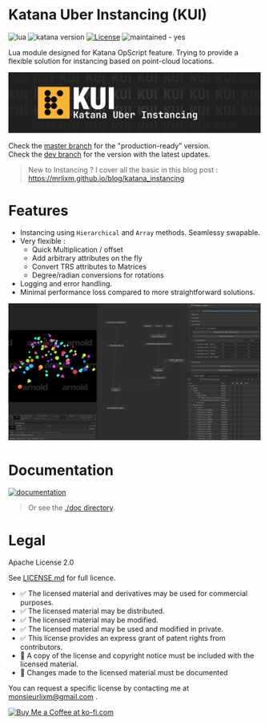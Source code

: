 # Katana Uber Instancing (KUI)

![lua](https://img.shields.io/badge/Lua-any-4f4f4f?labelColor=000090&logo=lua&logoColor=white)
![katana version](https://img.shields.io/badge/Katana-any-4f4f4f?labelColor=FCB123&logo=katana&logoColor=black)
[![License](https://img.shields.io/badge/⚖_license-Apache_2.0-4f4f4f?labelColor=blue)](LICENSE.md)
![maintained - yes](https://img.shields.io/badge/maintained-yes-4f4f4f?labelColor=57A45B)

Lua module designed for Katana OpScript feature. Trying to provide a flexible
solution for instancing based on point-cloud locations. 

![cover](./doc/img/cover.jpg)

Check the [master branch](https://github.com/MrLixm/KUI/tree/master) for the "production-ready" version.  
Check the [dev branch](https://github.com/MrLixm/KUI/tree/dev) for the version with the latest updates.

> New to Instancing ? I cover all the basic in this blog post :  
> https://mrlixm.github.io/blog/katana_instancing

# Features

- Instancing using `Hierarchical` and `Array` methods. Seamlessy swapable.
- Very flexible :
  - Quick Multiplication / offset
  - Add arbitrary attributes on the fly
  - Convert TRS attributes to Matrices
  - Degree/radian conversions for rotations
- Logging and error handling.
- Minimal performance loss compared to more straightforward solutions.


![Katana screenshot of a KUI nodegraph](doc/img/katana.png)

# Documentation

[![documentation](https://img.shields.io/badge/visit_documentation-blue)](doc/INDEX.md)


> Or see the [./doc directory](doc).


# Legal

Apache License 2.0

See [LICENSE.md](./LICENSE.md) for full licence.

- ✅ The licensed material and derivatives may be used for commercial purposes.
- ✅ The licensed material may be distributed.
- ✅ The licensed material may be modified.
- ✅ The licensed material may be used and modified in private.
- ✅ This license provides an express grant of patent rights from contributors.
- 📏 A copy of the license and copyright notice must be included with the licensed material.
- 📏 Changes made to the licensed material must be documented

You can request a specific license by contacting me at [monsieurlixm@gmail.com](mailto:monsieurlixm@gmail.com) .

<a href='https://ko-fi.com/E1E3ALNSG' target='_blank'>
<img height='36' style='border:0px;height:36px;' src='https://cdn.ko-fi.com/cdn/kofi1.png?v=3' border='0' alt='Buy Me a Coffee at ko-fi.com' />
</a> 
